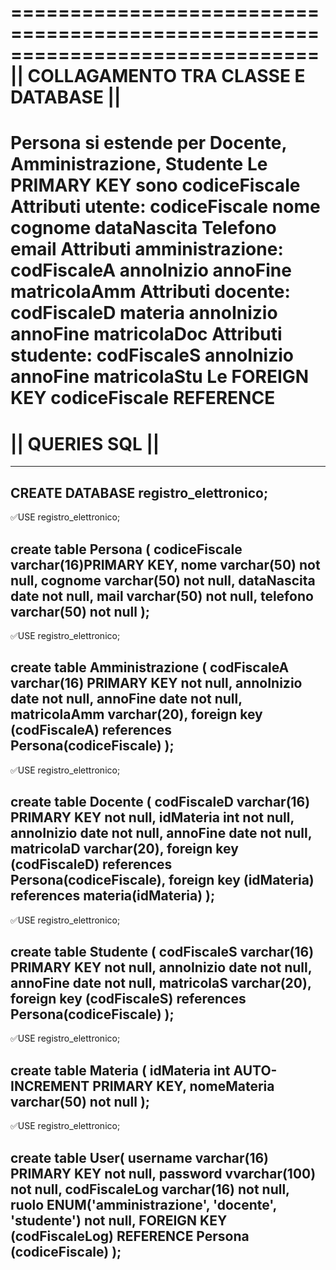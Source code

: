 ==============================================================================
||                   COLLAGAMENTO TRA CLASSE E DATABASE                     ||
==============================================================================
Persona si estende per Docente, Amministrazione, Studente
Le PRIMARY KEY sono codiceFiscale
Attributi utente: codiceFiscale nome cognome dataNascita Telefono email
Attributi amministrazione: codFiscaleA annoInizio annoFine matricolaAmm	
Attributi docente: codFiscaleD materia annoInizio annoFine matricolaDoc
Attributi studente: codFiscaleS annoInizio annoFine matricolaStu
Le FOREIGN KEY codiceFiscale REFERENCE 
==============================================================================
||                             QUERIES SQL                                  ||
==============================================================================
------------------------------------------------------------------------------
CREATE DATABASE registro_elettronico;
------------------------------------------------------------------------------
✅USE registro_elettronico;

create table Persona (
codiceFiscale varchar(16)PRIMARY KEY,
nome varchar(50) not null,
cognome varchar(50) not null,
dataNascita date not null,
mail varchar(50) not null,
telefono varchar(50) not null
);
------------------------------------------------------------------------------
✅USE registro_elettronico;


create table Amministrazione (
codFiscaleA varchar(16) PRIMARY KEY not null,
annoInizio date not null,
annoFine date not null,
matricolaAmm varchar(20),
foreign key (codFiscaleA) references Persona(codiceFiscale)
);
------------------------------------------------------------------------------
✅USE registro_elettronico;
																		
create table Docente (
codFiscaleD varchar(16) PRIMARY KEY not null,
idMateria int not null,
annoInizio date not null,
annoFine date not null,
matricolaD varchar(20),
foreign key (codFiscaleD) references Persona(codiceFiscale),
foreign key (idMateria) references materia(idMateria)
);
------------------------------------------------------------------------------
✅USE registro_elettronico;
																	
create table Studente (
codFiscaleS varchar(16) PRIMARY KEY not null,
annoInizio date not null,
annoFine date not null,
matricolaS varchar(20),
foreign key (codFiscaleS) references Persona(codiceFiscale)
);
------------------------------------------------------------------------------
✅USE registro_elettronico;
																	
create table Materia (
idMateria int AUTO-INCREMENT PRIMARY KEY,
nomeMateria varchar(50) not null
);
------------------------------------------------------------------------------
✅USE registro_elettronico;
																	
create table User(
username varchar(16) PRIMARY KEY not null,
password vvarchar(100) not null,
codFiscaleLog varchar(16) not null,
ruolo ENUM('amministrazione', 'docente', 'studente') not null,
FOREIGN KEY (codFiscaleLog) REFERENCE Persona (codiceFiscale)
);
------------------------------------------------------------------------------
